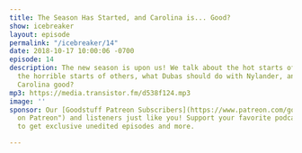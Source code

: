 ```yaml
---
title: The Season Has Started, and Carolina is... Good?
show: icebreaker
layout: episode
permalink: "/icebreaker/14"
date: 2018-10-17 10:00:06 -0700
episode: 14
description: The new season is upon us! We talk about the hot starts of some teams,
  the horrible starts of others, what Dubas should do with Nylander, and also… is
  Carolina good?
mp3: https://media.transistor.fm/d538f124.mp3
image: ''
sponsor: Our [Goodstuff Patreon Subscribers](https://www.patreon.com/goodstuff "Goodstuff
  on Patreon") and listeners just like you! Support your favorite podcasts directly
  to get exclusive unedited episodes and more.

---
```

